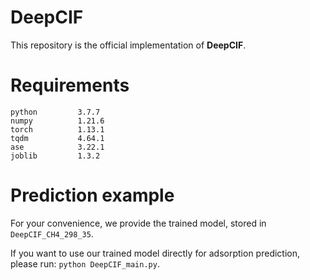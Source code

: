 # DeepCIF

This repository is the official implementation of **DeepCIF**. 


# Requirements
```
python         3.7.7
numpy          1.21.6
torch          1.13.1
tqdm           4.64.1
ase            3.22.1
joblib         1.3.2
```


# Prediction example

For your convenience, we provide the trained model, stored in `DeepCIF_CH4_298_35`.

If you want to use our trained model directly for adsorption prediction, please run: `python DeepCIF_main.py`. 

